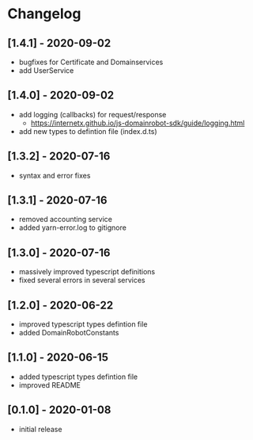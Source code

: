 # Changelog

## [1.4.1] - 2020-09-02

* bugfixes for Certificate and Domainservices
* add UserService

## [1.4.0] - 2020-09-02

* add logging (callbacks) for request/response
  * https://internetx.github.io/js-domainrobot-sdk/guide/logging.html
* add new types to defintion file (index.d.ts)

## [1.3.2] - 2020-07-16

* syntax and error fixes

## [1.3.1] - 2020-07-16

* removed accounting service
* added yarn-error.log to gitignore

## [1.3.0] - 2020-07-16

* massively improved typescript definitions
* fixed several errors in several services

## [1.2.0] - 2020-06-22

* improved typescript types defintion file
* added DomainRobotConstants

## [1.1.0] - 2020-06-15

* added typescript types defintion file
* improved README

## [0.1.0] - 2020-01-08

* initial release
